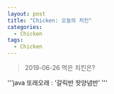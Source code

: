 ```yaml
---
layout: post
title: "Chicken: 오늘의 치킨"
categories:
  - Chicken
tags:
  - Chicken
---
```


> 2019-06-26 먹은 치킨은?

'''java
또래오래 : '갈릭반 핫양념반'
'''

